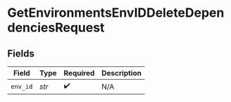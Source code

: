# GetEnvironmentsEnvIDDeleteDependenciesRequest


## Fields

| Field              | Type               | Required           | Description        |
| ------------------ | ------------------ | ------------------ | ------------------ |
| `env_id`           | *str*              | :heavy_check_mark: | N/A                |